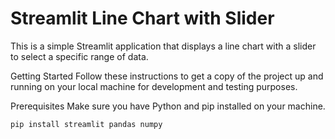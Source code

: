 # Streamlit Line Chart with Slider
This is a simple Streamlit application that displays a line chart with a slider to select a specific range of data.

Getting Started
Follow these instructions to get a copy of the project up and running on your local machine for development and testing purposes.

Prerequisites
Make sure you have Python and pip installed on your machine.

```bash
pip install streamlit pandas numpy
